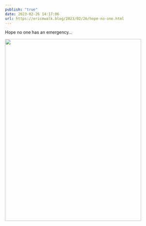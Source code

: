 ```yaml
---
publish: "true"
date: 2023-02-26 14:17:06
url: https://ericmwalk.blog/2023/02/26/hope-no-one.html
---
```

Hope no one has an emergency…


<img src="uploads/2023/ad060aca48.jpg" width="450" height="600" alt="">